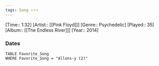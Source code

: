 ```yaml
---
tags: Song ⭐⭐⭐ 
---
```

[Time:: 1:32]
[Artist:: [[Pink Floyd]]]
[Genre:: Psychedelic]
[Played:: 35]
[Album:: [[The Endless River]]]
[Year:: 2014]
### Dates
````dataview
TABLE Favorite_Song
WHERE Favorite_Song = "Allons-y (2)"
````